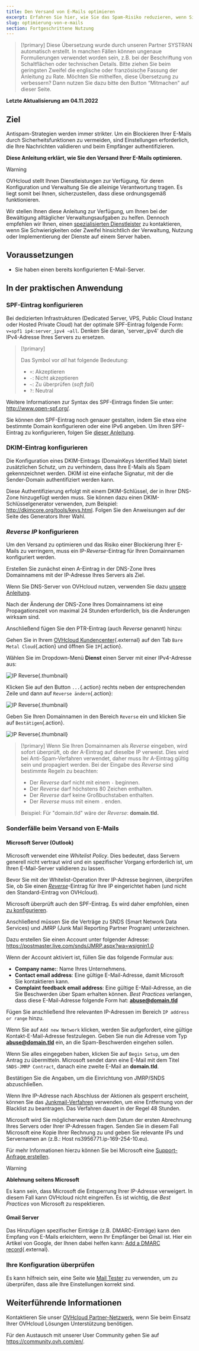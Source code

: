 ```yaml
---
title: Den Versand von E-Mails optimieren
excerpt: Erfahren Sie hier, wie Sie das Spam-Risiko reduzieren, wenn Sie E-Mails versenden 
slug: optimierung-von-e-mails
section: Fortgeschrittene Nutzung
---
```


> [!primary]
> Diese Übersetzung wurde durch unseren Partner SYSTRAN automatisch erstellt. In manchen Fällen können ungenaue Formulierungen verwendet worden sein, z.B. bei der Beschriftung von Schaltflächen oder technischen Details. Bitte ziehen Sie beim geringsten Zweifel die englische oder französische Fassung der Anleitung zu Rate. Möchten Sie mithelfen, diese Übersetzung zu verbessern? Dann nutzen Sie dazu bitte den Button “Mitmachen” auf dieser Seite.
>

**Letzte Aktualisierung am 04.11.2022**

## Ziel

Antispam-Strategien werden immer strikter. Um ein Blockieren Ihrer E-Mails durch Sicherheitsfunktionen zu vermeiden, sind Einstellungen erforderlich, die Ihre Nachrichten validieren und beim Empfänger authentifizieren.

**Diese Anleitung erklärt, wie Sie den Versand Ihrer E-Mails optimieren.**

> [!warning]
>
> OVHcloud stellt Ihnen Dienstleistungen zur Verfügung, für deren Konfiguration und Verwaltung Sie die alleinige Verantwortung tragen. Es liegt somit bei Ihnen, sicherzustellen, dass diese ordnungsgemäß funktionieren.
> 
> Wir stellen Ihnen diese Anleitung zur Verfügung, um Ihnen bei der Bewältigung alltäglicher Verwaltungsaufgaben zu helfen. Dennoch empfehlen wir Ihnen, einen [spezialisierten Dienstleister](https://partner.ovhcloud.com/de/directory/) zu kontaktieren, wenn Sie Schwierigkeiten oder Zweifel hinsichtlich der Verwaltung, Nutzung oder Implementierung der Dienste auf einem Server haben.
> 

## Voraussetzungen

- Sie haben einen bereits konfigurierten E-Mail-Server.

## In der praktischen Anwendung

### SPF-Eintrag konfigurieren <a name="spfrecord"></a>

Bei dedizierten Infrastrukturen (Dedicated Server, VPS, Public Cloud Instanz oder Hosted Private Cloud) hat der optimale SPF-Eintrag folgende Form: `v=spf1 ip4:server_ipv4 ~all`. Denken Sie daran, 'server_ipv4' durch die IPv4-Adresse Ihres Servers zu ersetzen.

> [!primary]
>
> Das Symbol vor *all* hat folgende Bedeutung:
>
> - `+`: Akzeptieren
> - `-`: Nicht akzeptieren
> - `~`: Zu überprüfen (*soft fail*)
> - `?`: Neutral
>

Weitere Informationen zur Syntax des SPF-Eintrags finden Sie unter: <http://www.open-spf.org/>.

Sie können den SPF-Eintrag noch genauer gestalten, indem Sie etwa eine bestimmte Domain konfigurieren oder eine IPv6 angeben. Um Ihren SPF-Eintrag zu konfigurieren, folgen Sie [dieser Anleitung](https://docs.ovh.com/de/domains/webhosting_spf-eintrag/).

### DKIM-Eintrag konfigurieren

Die Konfiguration eines DKIM-Eintrags (DomainKeys Identified Mail) bietet zusätzlichen Schutz, um zu verhindern, dass Ihre E-Mails als Spam gekennzeichnet werden. DKIM ist eine einfache Signatur, mit der die Sender-Domain authentifiziert werden kann.

Diese Authentifizierung erfolgt mit einem DKIM-Schlüssel, der in Ihrer DNS-Zone hinzugefügt werden muss. Sie können dazu einen DKIM-Schlüsselgenerator verwenden, zum Beispiel: <http://dkimcore.org/tools/keys.html>. Folgen Sie den Anweisungen auf der Seite des Generators Ihrer Wahl.

### *Reverse IP* konfigurieren <a name="reverseip"></a>

Um den Versand zu optimieren und das Risiko einer Blockierung Ihrer E-Mails zu verringern, muss ein IP-*Reverse*-Eintrag für Ihren Domainnamen konfiguriert werden.

Erstellen Sie zunächst einen A-Eintrag in der DNS-Zone Ihres Domainnamens mit der IP-Adresse Ihres Servers als Ziel.

Wenn Sie DNS-Server von OVHcloud nutzen, verwenden Sie dazu [unsere Anleitung](https://docs.ovh.com/de/domains/webhosting_bearbeiten_der_dns_zone/#zugang-zur-verwaltung-einer-ovhcloud-dns-zone).

Nach der Änderung der DNS-Zone Ihres Domainnamens ist eine Propagationszeit von maximal 24 Stunden erforderlich, bis die Änderungen wirksam sind.

Anschließend fügen Sie den PTR-Eintrag (auch *Reverse* genannt) hinzu:

Gehen Sie in Ihrem [OVHcloud Kundencenter](https://www.ovh.com/auth/?action=gotomanager&from=https://www.ovh.de/&ovhSubsidiary=de){.external} auf den Tab `Bare Metal Cloud`{.action} und öffnen Sie `IP`{.action}. 

Wählen Sie im Dropdown-Menü **Dienst** einen Server mit einer IPv4-Adresse aus:

![IP Reverse](images/servicedropmenu.png){.thumbnail}

Klicken Sie auf den Button `...`{.action} rechts neben der entsprechenden Zeile und dann auf `Reverse ändern`{.action}:

![IP Reverse](images/setreversedns.png){.thumbnail}

Geben Sie Ihren Domainnamen in den Bereich `Reverse` ein und klicken Sie auf `Bestätigen`{.action}.

![IP Reverse](images/enterreverse.png){.thumbnail}

> [!primary]
> Wenn Sie Ihren Domainnamen als *Reverse* eingeben, wird sofort überprüft, ob der A-Eintrag auf dieselbe IP verweist. Dies wird bei Anti-Spam-Verfahren verwendet, daher muss Ihr A-Eintrag gültig sein und propagiert werden. Bei der Eingabe des *Reverse* sind bestimmte Regeln zu beachten:
>
>  - Der *Reverse* darf nicht mit einem `-` beginnen.
>  - Der *Reverse* darf höchstens 80 Zeichen enthalten.
>  - Der *Reverse* darf keine Großbuchstaben enthalten.
>  - Der *Reverse* muss mit einem `.` enden.
>
> Beispiel: Für "domain.tld" wäre der *Reverse*: **domain.tld.**
>

### Sonderfälle beim Versand von E-Mails

#### Microsoft Server (Outlook)
 
Microsoft verwendet eine *Whitelist Policy*. Dies bedeutet, dass Servern generell nicht vertraut wird und ein spezifischer Vorgang erforderlich ist, um Ihren E-Mail-Server validieren zu lassen.

Bevor Sie mit der Whitelist-Operation Ihrer IP-Adresse beginnen, überprüfen Sie, ob Sie einen [*Reverse*](#reverseip)-Eintrag für Ihre IP eingerichtet haben (und nicht den Standard-Eintrag von OVHcloud).

Microsoft überprüft auch den SPF-Eintrag. Es wird daher empfohlen, einen [zu konfigurieren](#spfrecord).

Anschließend müssen Sie die Verträge zu SNDS (Smart Network Data Services) und JMRP (Junk Mail Reporting Partner Program) unterzeichnen.

Dazu erstellen Sie einen Account unter folgender Adresse: <https://postmaster.live.com/snds/JMRP.aspx?wa=wsignin1.0>

Wenn der Account aktiviert ist, füllen Sie das folgende Formular aus:

- **Company name:**: Name Ihres Unternehmens.
- **Contact email address**: Eine gültige E-Mail-Adresse, damit Microsoft Sie kontaktieren kann.
- **Complaint feedback email address**: Eine gültige E-Mail-Adresse, an die Sie Beschwerden über Spam erhalten können. *Best Practices* verlangen, dass diese E-Mail-Adresse folgende Form hat: **abuse@domain.tld**

Fügen Sie anschließend Ihre relevanten IP-Adressen im Bereich `IP address or range` hinzu.

Wenn Sie auf `Add new Network` klicken, werden Sie aufgefordert, eine gültige Kontakt-E-Mail-Adresse festzulegen. Geben Sie nun die Adresse vom Typ **abuse@domain.tld** ein, an die Spam-Beschwerden eingehen sollen.

Wenn Sie alles eingegeben haben, klicken Sie auf `Begin Setup`, um den Antrag zu übermitteln. Microsoft sendet dann eine E-Mail mit dem Titel `SNDS-JMRP Contract`, danach eine zweite E-Mail an **domain.tld**.

Bestätigen Sie die Angaben, um die Einrichtung von JMRP/SNDS abzuschließen.

Wenn Ihre IP-Adresse nach Abschluss der Aktionen als gesperrt erscheint, können Sie das [Junkmail-Verfahren](https://support.microsoft.com/en-us/getsupport?oaspworkflow=start_1.0.0.0&wfname=capsub&productkey=edfsmsbl3&locale=en-us&ccsid=635857671692853062) verwenden, um eine Entfernung von der Blacklist zu beantragen. Das Verfahren dauert in der Regel 48 Stunden.

Microsoft wird Sie möglicherweise nach dem Datum der ersten Abrechnung Ihres Servers oder Ihrer IP-Adressen fragen. Senden Sie in diesem Fall Microsoft eine Kopie Ihrer Rechnung zu und geben Sie relevante IPs und Servernamen an (z.B.: Host ns3956771.ip-169-254-10.eu).

Für mehr Informationen hierzu können Sie bei Microsoft eine [Support-Anfrage erstellen](https://support.microsoft.com/en-us/getsupport?oaspworkflow=start_1.0.0.0&wfname=capsub&productkey=edfsmsbl3&ccsid=6364926882037750656).

> [!warning]
>
> **Ablehnung seitens Microsoft**
>
> Es kann sein, dass Microsoft die Entsperrung Ihrer IP-Adresse verweigert. In diesem Fall kann OVHcloud nicht eingreifen. Es ist wichtig, die *Best Practices* von Microsoft zu respektieren.
>


#### Gmail Server

Das Hinzufügen spezifischer Einträge (z.B. DMARC-Einträge) kann den Empfang von E-Mails erleichtern, wenn Ihr Empfänger bei Gmail ist. Hier ein Artikel von Google, der Ihnen dabei helfen kann: [Add a DMARC record](https://support.google.com/a/answer/2466563?){.external}.

### Ihre Konfiguration überprüfen

Es kann hilfreich sein, eine Seite wie [Mail Tester](http://www.mail-tester.com/) zu verwenden, um zu überprüfen, dass alle Ihre Einstellungen korrekt sind.

## Weiterführende Informationen

Kontaktieren Sie unser [OVHcloud Partner-Netzwerk](https://partner.ovhcloud.com/de/directory/), wenn Sie beim Einsatz Ihrer OVHcloud Lösungen Unterstützung benötigen.

Für den Austausch mit unserer User Community gehen Sie auf <https://community.ovh.com/en/>.
